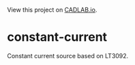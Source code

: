 View this project on [CADLAB.io](https://cadlab.io/project/23785). 

# constant-current
Constant current source based on LT3092.
